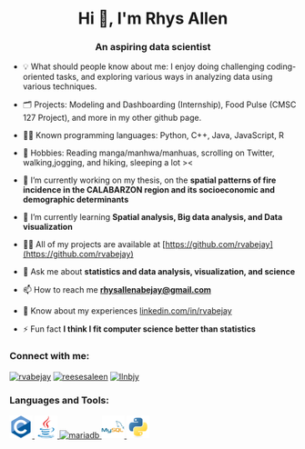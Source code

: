 <h1 align="center">Hi 👋, I'm Rhys Allen</h1>
<h3 align="center">An aspiring data scientist</h3>

- 💡 What should people know about me: I enjoy doing challenging coding-oriented tasks, and exploring various ways in analyzing data using various techniques. 

- 🗂️ Projects: Modeling and Dashboarding (Internship), Food Pulse (CMSC 127 Project), and more in my other github page.

- 👨‍💻 Known programming languages: Python, C++, Java, JavaScript, R

- 📖 Hobbies: Reading manga/manhwa/manhuas, scrolling on Twitter, walking,jogging, and hiking, sleeping a lot ><

- 🔭 I’m currently working on my thesis, on the **spatial patterns of fire incidence in the CALABARZON region and its socioeconomic and demographic determinants**

- 🌱 I’m currently learning **Spatial analysis, Big data analysis, and Data visualization**

- 👨‍💻 All of my projects are available at [https://github.com/rvabejay](https://github.com/rvabejay)

- 💬 Ask me about **statistics and data analysis, visualization, and science**

- 📫 How to reach me **rhysallenabejay@gmail.com**

- 📄 Know about my experiences [linkedin.com/in/rvabejay](linkedin.com/in/rvabejay)

- ⚡ Fun fact **I think I fit computer science better than statistics**


<h3 align="left">Connect with me:</h3>
<p align="left">
<a href="https://linkedin.com/in/rvabejay" target="blank"><img align="center" src="https://raw.githubusercontent.com/rahuldkjain/github-profile-readme-generator/master/src/images/icons/Social/linked-in-alt.svg" alt="rvabejay" height="30" width="40" /></a>
<a href="https://fb.com/reesesaleen" target="blank"><img align="center" src="https://raw.githubusercontent.com/rahuldkjain/github-profile-readme-generator/master/src/images/icons/Social/facebook.svg" alt="reesesaleen" height="30" width="40" /></a>
<a href="https://instagram.com/llnbjy" target="blank"><img align="center" src="https://raw.githubusercontent.com/rahuldkjain/github-profile-readme-generator/master/src/images/icons/Social/instagram.svg" alt="llnbjy" height="30" width="40" /></a>
</p>

<h3 align="left">Languages and Tools:</h3>
<p align="left"> <a href="https://www.cprogramming.com/" target="_blank" rel="noreferrer"> <img src="https://raw.githubusercontent.com/devicons/devicon/master/icons/c/c-original.svg" alt="c" width="40" height="40"/> </a> <a href="https://www.java.com" target="_blank" rel="noreferrer"> <img src="https://raw.githubusercontent.com/devicons/devicon/master/icons/java/java-original.svg" alt="java" width="40" height="40"/> </a> <a href="https://mariadb.org/" target="_blank" rel="noreferrer"> <img src="https://www.vectorlogo.zone/logos/mariadb/mariadb-icon.svg" alt="mariadb" width="40" height="40"/> </a> <a href="https://www.mysql.com/" target="_blank" rel="noreferrer"> <img src="https://raw.githubusercontent.com/devicons/devicon/master/icons/mysql/mysql-original-wordmark.svg" alt="mysql" width="40" height="40"/> </a> <a href="https://www.python.org" target="_blank" rel="noreferrer"> <img src="https://raw.githubusercontent.com/devicons/devicon/master/icons/python/python-original.svg" alt="python" width="40" height="40"/> </a> </p>


